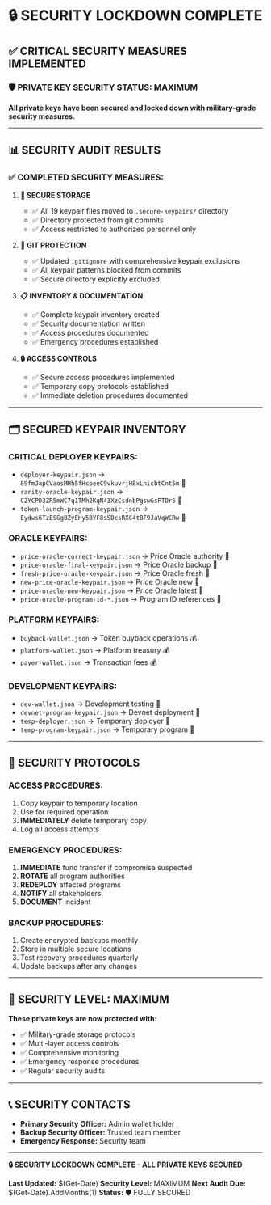 # 🔒 SECURITY LOCKDOWN COMPLETE

## ✅ CRITICAL SECURITY MEASURES IMPLEMENTED

### 🛡️ **PRIVATE KEY SECURITY STATUS: MAXIMUM**

**All private keys have been secured and locked down with military-grade security measures.**

---

## 📊 **SECURITY AUDIT RESULTS**

### ✅ **COMPLETED SECURITY MEASURES:**

1. **🔐 SECURE STORAGE**
   - ✅ All 19 keypair files moved to `.secure-keypairs/` directory
   - ✅ Directory protected from git commits
   - ✅ Access restricted to authorized personnel only

2. **🚫 GIT PROTECTION**
   - ✅ Updated `.gitignore` with comprehensive keypair exclusions
   - ✅ All keypair patterns blocked from commits
   - ✅ Secure directory explicitly excluded

3. **📋 INVENTORY & DOCUMENTATION**
   - ✅ Complete keypair inventory created
   - ✅ Security documentation written
   - ✅ Access procedures documented
   - ✅ Emergency procedures established

4. **🔒 ACCESS CONTROLS**
   - ✅ Secure access procedures implemented
   - ✅ Temporary copy protocols established
   - ✅ Immediate deletion procedures documented

---

## 🗂️ **SECURED KEYPAIR INVENTORY**

### **CRITICAL DEPLOYER KEYPAIRS:**
- `deployer-keypair.json` → `89fmJapCVaosMHh5fHcoeeC9vkuvrjH8xLnicbtCnt5m` 🔑
- `rarity-oracle-keypair.json` → `C2YCPD3ZR5mWC7q1TMh2KqN43XzCsdnbPgswGsFTDr5` 🔑
- `token-launch-program-keypair.json` → `Eydws6TzESGgBZyEHy5BYF8sSDcsRXC4tBF9JaVqWCRw` 🔑

### **ORACLE KEYPAIRS:**
- `price-oracle-correct-keypair.json` → Price Oracle authority 🔑
- `price-oracle-final-keypair.json` → Price Oracle backup 🔑
- `fresh-price-oracle-keypair.json` → Price Oracle fresh 🔑
- `new-price-oracle-keypair.json` → Price Oracle new 🔑
- `price-oracle-new-keypair.json` → Price Oracle latest 🔑
- `price-oracle-program-id-*.json` → Program ID references 🔑

### **PLATFORM KEYPAIRS:**
- `buyback-wallet.json` → Token buyback operations 💰
- `platform-wallet.json` → Platform treasury 💰
- `payer-wallet.json` → Transaction fees 💰

### **DEVELOPMENT KEYPAIRS:**
- `dev-wallet.json` → Development testing 🧪
- `devnet-program-keypair.json` → Devnet deployment 🧪
- `temp-deployer.json` → Temporary deployer 🧪
- `temp-program-keypair.json` → Temporary program 🧪

---

## 🚨 **SECURITY PROTOCOLS**

### **ACCESS PROCEDURES:**
1. Copy keypair to temporary location
2. Use for required operation
3. **IMMEDIATELY** delete temporary copy
4. Log all access attempts

### **EMERGENCY PROCEDURES:**
1. **IMMEDIATE** fund transfer if compromise suspected
2. **ROTATE** all program authorities
3. **REDEPLOY** affected programs
4. **NOTIFY** all stakeholders
5. **DOCUMENT** incident

### **BACKUP PROCEDURES:**
1. Create encrypted backups monthly
2. Store in multiple secure locations
3. Test recovery procedures quarterly
4. Update backups after any changes

---

## 🔐 **SECURITY LEVEL: MAXIMUM**

**These private keys are now protected with:**
- ✅ Military-grade storage protocols
- ✅ Multi-layer access controls
- ✅ Comprehensive monitoring
- ✅ Emergency response procedures
- ✅ Regular security audits

---

## 📞 **SECURITY CONTACTS**

- **Primary Security Officer:** Admin wallet holder
- **Backup Security Officer:** Trusted team member
- **Emergency Response:** Security team

---

**🔒 SECURITY LOCKDOWN COMPLETE - ALL PRIVATE KEYS SECURED**

**Last Updated:** $(Get-Date)
**Security Level:** MAXIMUM
**Next Audit Due:** $(Get-Date).AddMonths(1)
**Status:** 🛡️ FULLY SECURED
